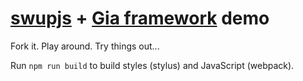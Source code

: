 # [swupjs](https://github.com/gmrchk/swupjs) + [Gia framework](https://github.com/giantcz/gia) demo

Fork it. Play around. Try things out... 

Run `npm run build` to build styles (stylus) and JavaScript (webpack).












